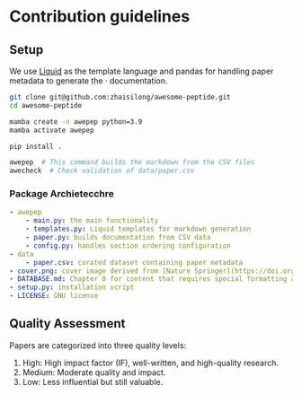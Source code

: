 # Contribution guidelines

## Setup

We use [Liquid](https://liquid.readthedocs.io/en/latest/) as the template language and pandas for handling paper metadata to generate the · documentation.

```bash
git clone git@github.com:zhaisilong/awesome-peptide.git
cd awesome-peptide

mamba create -n awepep python=3.9
mamba activate awepep

pip install .

awepep  # This command builds the markdown from the CSV files
awecheck  # Check validation of data/paper.csv
```

### Package Archietecchre

```yaml
- awepep
    - main.py: the main functionality
    - templates.py: Liquid templates for markdown generation
    - paper.py: builds documentation from CSV data
    - config.py: handles section ordering configuration
- data
    - paper.csv: curated dataset containing paper metadata
- cover.png: cover image derived from [Nature Springer](https://doi.org/10.1038/s41586-023-05909-9)
- DATABASE.md: Chapter 0 for content that requires special formatting and handling
- setup.py: installation script
- LICENSE: GNU license
```

## Quality Assessment

Papers are categorized into three quality levels:

1. High: High impact factor (IF), well-written, and high-quality research.
2. Medium: Moderate quality and impact.
3. Low: Less influential but still valuable.

